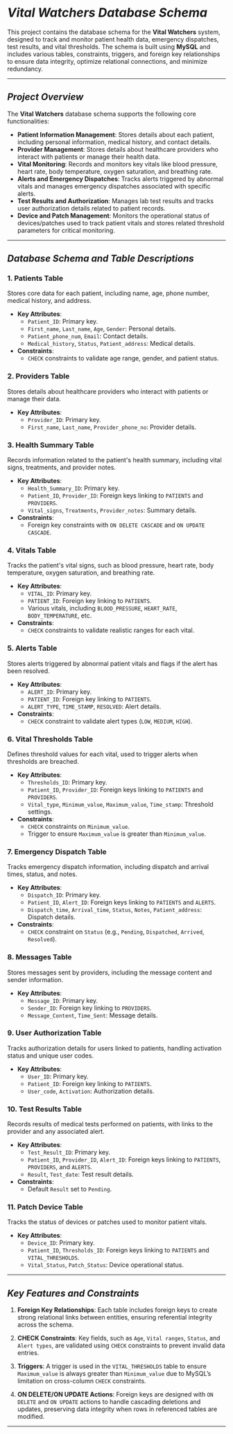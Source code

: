 # ***Vital Watchers Database Schema***

This project contains the database schema for the **Vital Watchers** system, designed to track and monitor patient health data, emergency dispatches, test results, and vital thresholds. The schema is built using **MySQL** and includes various tables, constraints, triggers, and foreign key relationships to ensure data integrity, optimize relational connections, and minimize redundancy.

---

## ***Project Overview***

The **Vital Watchers** database schema supports the following core functionalities:

- **Patient Information Management**: Stores details about each patient, including personal information, medical history, and contact details.
- **Provider Management**: Stores details about healthcare providers who interact with patients or manage their health data.
- **Vital Monitoring**: Records and monitors key vitals like blood pressure, heart rate, body temperature, oxygen saturation, and breathing rate.
- **Alerts and Emergency Dispatches**: Tracks alerts triggered by abnormal vitals and manages emergency dispatches associated with specific alerts.
- **Test Results and Authorization**: Manages lab test results and tracks user authorization details related to patient records.
- **Device and Patch Management**: Monitors the operational status of devices/patches used to track patient vitals and stores related threshold parameters for critical monitoring.

---

## ***Database Schema and Table Descriptions***

### **1. Patients Table**

Stores core data for each patient, including name, age, phone number, medical history, and address.

- **Key Attributes**:
    - `Patient_ID`: Primary key.
    - `First_name`, `Last_name`, `Age`, `Gender`: Personal details.
    - `Patient_phone_num`, `Email`: Contact details.
    - `Medical_history`, `Status`, `Patient_address`: Medical details.
- **Constraints**:
    - `CHECK` constraints to validate age range, gender, and patient status.

### **2. Providers Table**

Stores details about healthcare providers who interact with patients or manage their data.

- **Key Attributes**:
    - `Provider_ID`: Primary key.
    - `First_name`, `Last_name`, `Provider_phone_no`: Provider details.

### **3. Health Summary Table**

Records information related to the patient's health summary, including vital signs, treatments, and provider notes.

- **Key Attributes**:
    - `Health_Summary_ID`: Primary key.
    - `Patient_ID`, `Provider_ID`: Foreign keys linking to `PATIENTS` and `PROVIDERS`.
    - `Vital_signs`, `Treatments`, `Provider_notes`: Summary details.
- **Constraints**:
    - Foreign key constraints with `ON DELETE CASCADE` and `ON UPDATE CASCADE`.

### **4. Vitals Table**

Tracks the patient's vital signs, such as blood pressure, heart rate, body temperature, oxygen saturation, and breathing rate.

- **Key Attributes**:
    - `VITAL_ID`: Primary key.
    - `PATIENT_ID`: Foreign key linking to `PATIENTS`.
    - Various vitals, including `BLOOD_PRESSURE`, `HEART_RATE`, `BODY_TEMPERATURE`, etc.
- **Constraints**:
    - `CHECK` constraints to validate realistic ranges for each vital.

### **5. Alerts Table**

Stores alerts triggered by abnormal patient vitals and flags if the alert has been resolved.

- **Key Attributes**:
    - `ALERT_ID`: Primary key.
    - `PATIENT_ID`: Foreign key linking to `PATIENTS`.
    - `ALERT_TYPE`, `TIME_STAMP`, `RESOLVED`: Alert details.
- **Constraints**:
    - `CHECK` constraint to validate alert types (`LOW`, `MEDIUM`, `HIGH`).

### **6. Vital Thresholds Table**

Defines threshold values for each vital, used to trigger alerts when thresholds are breached.

- **Key Attributes**:
    - `Thresholds_ID`: Primary key.
    - `Patient_ID`, `Provider_ID`: Foreign keys linking to `PATIENTS` and `PROVIDERS`.
    - `Vital_type`, `Minimum_value`, `Maximum_value`, `Time_stamp`: Threshold settings.
- **Constraints**:
    - `CHECK` constraints on `Minimum_value`.
    - Trigger to ensure `Maximum_value` is greater than `Minimum_value`.

### **7. Emergency Dispatch Table**

Tracks emergency dispatch information, including dispatch and arrival times, status, and notes.

- **Key Attributes**:
    - `Dispatch_ID`: Primary key.
    - `Patient_ID`, `Alert_ID`: Foreign keys linking to `PATIENTS` and `ALERTS`.
    - `Dispatch_time`, `Arrival_time`, `Status`, `Notes`, `Patient_address`: Dispatch details.
- **Constraints**:
    - `CHECK` constraint on `Status` (e.g., `Pending`, `Dispatched`, `Arrived`, `Resolved`).

### **8. Messages Table**

Stores messages sent by providers, including the message content and sender information.

- **Key Attributes**:
    - `Message_ID`: Primary key.
    - `Sender_ID`: Foreign key linking to `PROVIDERS`.
    - `Message_Content`, `Time_Sent`: Message details.

### **9. User Authorization Table**

Tracks authorization details for users linked to patients, handling activation status and unique user codes.

- **Key Attributes**:
    - `User_ID`: Primary key.
    - `Patient_ID`: Foreign key linking to `PATIENTS`.
    - `User_code`, `Activation`: Authorization details.

### **10. Test Results Table**

Records results of medical tests performed on patients, with links to the provider and any associated alert.

- **Key Attributes**:
    - `Test_Result_ID`: Primary key.
    - `Patient_ID`, `Provider_ID`, `Alert_ID`: Foreign keys linking to `PATIENTS`, `PROVIDERS`, and `ALERTS`.
    - `Result`, `Test_date`: Test result details.
- **Constraints**:
    - Default `Result` set to `Pending`.

### **11. Patch Device Table**

Tracks the status of devices or patches used to monitor patient vitals.

- **Key Attributes**:
    - `Device_ID`: Primary key.
    - `Patient_ID`, `Thresholds_ID`: Foreign keys linking to `PATIENTS` and `VITAL_THRESHOLDS`.
    - `Vital_Status`, `Patch_Status`: Device operational status.

---

## ***Key Features and Constraints***

1. **Foreign Key Relationships**: Each table includes foreign keys to create strong relational links between entities, ensuring referential integrity across the schema.

2. **CHECK Constraints**: Key fields, such as `Age`, `Vital ranges`, `Status`, and `Alert types`, are validated using `CHECK` constraints to prevent invalid data entries.

3. **Triggers**: A trigger is used in the `VITAL_THRESHOLDS` table to ensure `Maximum_value` is always greater than `Minimum_value` due to MySQL’s limitation on cross-column `CHECK` constraints.

4. **ON DELETE/ON UPDATE Actions**: Foreign keys are designed with `ON DELETE` and `ON UPDATE` actions to handle cascading deletions and updates, preserving data integrity when rows in referenced tables are modified.

---

